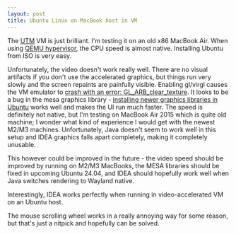 ```yaml
---
layout: post
title: Ubuntu Linux on MacBook host in VM
---
```


The [UTM](https://mac.getutm.app/) VM is just brilliant. I'm testing it on an old x86 MacBook Air.
When using [QEMU hypervisor](https://docs.getutm.app/settings-qemu/qemu/),
the CPU speed is almost native. Installing Ubuntu from ISO is very easy.

Unfortunately, the video doesn't work really well. There are no visual
artifacts if you don't use the accelerated graphics, but things run very slowly
and the screen repaints are painfully visible.
Enabling gl/virgl causes the VM emulator to
[crash with an error: GL_ARB_clear_texture](https://github.com/utmapp/UTM/issues/5749).
It looks to be a bug in the mesa graphics library - [installing newer graphics libraries in Ubuntu](https://github.com/utmapp/UTM/issues/5749#issuecomment-1762636720)
works well and makes the UI run much faster.
The speed is definitely not native, but I'm testing on MacBook Air 2015 which is
quite old machine; I wonder what kind of experience I would get with the newest M2/M3 machines.
Unfortunately, Java doesn't seem to work well in this setup and IDEA graphics falls apart
completely, making it completely unusable.

This however could be improved in the future - the video speed should be improved by
running on M2/M3 MacBooks, the MESA libraries should be fixed in upcoming Ubuntu 24.04,
and IDEA should hopefully work well when Java switches rendering to Wayland native.

Interestingly, IDEA works perfectly when running in video-accelerated VM on an Ubuntu host.

The mouse scrolling wheel works in a really annoying way for some reason, but that's
just a nitpick and hopefully can be solved.
